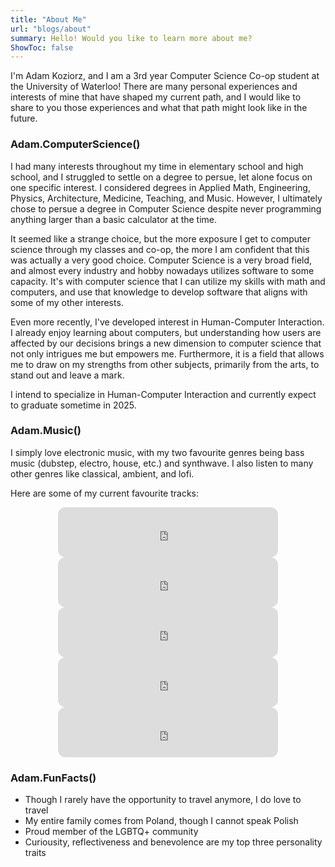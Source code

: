 ```yaml
---
title: "About Me"
url: "blogs/about"
summary: Hello! Would you like to learn more about me?
ShowToc: false
---
```


I'm Adam Koziorz, and I am a 3rd year Computer Science Co-op student at the University of Waterloo! There are many personal experiences and interests of mine that have shaped my current path, and I would like to share to you those experiences and what that path might look like in the future.


### Adam.ComputerScience()

I had many interests throughout my time in elementary school and high school, and I struggled to settle on a degree to persue, let alone focus on one specific interest. I considered degrees in Applied Math, Engineering, Physics, Architecture, Medicine, Teaching, and Music. However, I ultimately chose to persue a degree in Computer Science despite never programming anything larger than a basic calculator at the time.

It seemed like a strange choice, but the more exposure I get to computer science through my classes and co-op, the more I am confident that this was actually a very good choice. Computer Science is a very broad field, and almost every industry and hobby nowadays utilizes software to some capacity. It's with computer science that I can utilize my skills with math and computers, and use that knowledge to develop software that aligns with some of my other interests.

Even more recently, I've developed interest in Human-Computer Interaction. I already enjoy learning about computers, but understanding how users are affected by our decisions brings a new dimension to computer science that not only intrigues me but empowers me. Furthermore, it is a field that allows me to draw on my strengths from other subjects, primarily from the arts, to stand out and leave a mark.

I intend to specialize in Human-Computer Interaction and currently expect to graduate sometime in 2025.


### Adam.Music()
I simply love electronic music, with my two favourite genres being bass music (dubstep, electro, house, etc.) and synthwave. I also listen to many other genres like classical, ambient, and lofi.

Here are some of my current favourite tracks:

<center>
<iframe style="border-radius:12px" src="https://open.spotify.com/embed/track/4XOR7hjKP0CsmOkKCFKGZg?utm_source=generator&theme=0" width="70%" height="80" frameBorder="0" allowfullscreen="" allow="autoplay; clipboard-write; encrypted-media; fullscreen; picture-in-picture" loading="lazy"></iframe>

<iframe style="border-radius:12px" src="https://open.spotify.com/embed/track/5wt6AqeEAJRJ4yDXIcwHxi?utm_source=generator&theme=0" width="70%" height="80" frameBorder="0" allowfullscreen="" allow="autoplay; clipboard-write; encrypted-media; fullscreen; picture-in-picture" loading="lazy"></iframe>

<iframe style="border-radius:12px" src="https://open.spotify.com/embed/track/0CjbkHv9LCC79esCLn6cgw?utm_source=generator&theme=0" width="70%" height="80" frameBorder="0" allowfullscreen="" allow="autoplay; clipboard-write; encrypted-media; fullscreen; picture-in-picture" loading="lazy"></iframe>

<iframe style="border-radius:12px" src="https://open.spotify.com/embed/track/3RK0lF0mjqY7YgpmJOlgax?utm_source=generator&theme=0" width="70%" height="80" frameBorder="0" allowfullscreen="" allow="autoplay; clipboard-write; encrypted-media; fullscreen; picture-in-picture" loading="lazy"></iframe>

<iframe style="border-radius:12px" src="https://open.spotify.com/embed/track/0qFQNsr4rziRjYGEUSHHiv?utm_source=generator&theme=0" width="70%" height="80" frameBorder="0" allowfullscreen="" allow="autoplay; clipboard-write; encrypted-media; fullscreen; picture-in-picture" loading="lazy"></iframe>
</center>

### Adam.FunFacts()

* Though I rarely have the opportunity to travel anymore, I do love to travel
* My entire family comes from Poland, though I cannot speak Polish
* Proud member of the LGBTQ+ community
* Curiousity, reflectiveness and benevolence are my top three personality traits